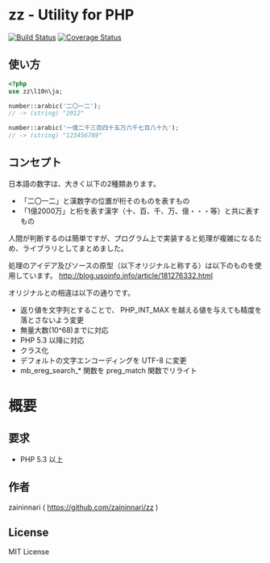 zz - Utility for PHP
=============================

[![Build Status](https://secure.travis-ci.org/zaininnari/zz.png)](http://travis-ci.org/#!/zaininnari/zz)
[![Coverage Status](https://coveralls.io/repos/zaininnari/zz/badge.png?branch=master)](https://coveralls.io/r/zaininnari/zz?branch=master)

使い方
-----

```php
<?php
use zz\l10n\ja;

number::arabic('二〇一二');
// -> (string) "2012"

number::arabic('一億二千三百四十五万六千七百八十九');
// -> (string) "123456789"
```

コンセプト
-------------

日本語の数字は、大きく以下の2種類あります。
- 「二〇一二」と漢数字の位置が桁そのものを表すもの
- 「1億2000万」と桁を表す漢字（十、百、千、万、億・・・等）と共に表すもの

人間が判断するのは簡単ですが、プログラム上で実装すると処理が複雑になるため、ライブラリとしてまとめました。

処理のアイデア及びソースの原型（以下オリジナルと称する）は以下のものを使用しています。
http://blog.usoinfo.info/article/181276332.html

オリジナルとの相違は以下の通りです。
- 返り値を文字列とすることで、 PHP_INT_MAX を越える値を与えても精度を落とさないよう変更
- 無量大数(10^68)までに対応
- PHP 5.3 以降に対応
- クラス化
- デフォルトの文字エンコーディングを UTF-8 に変更
- mb_ereg_search_* 関数を preg_match 関数でリライト

概要
=====

要求
------------

- PHP 5.3 以上


作者
------

zaininnari ( https://github.com/zaininnari/zz )

License
-------

MIT License